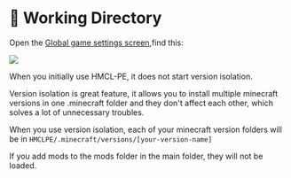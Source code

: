 # 📁 Working Directory

Open the [Global game settings screen](./),find this:

![](../../.gitbook/assets/Screenshot\_2022-08-14-15-25-55-71\_d17cc25ab2657fb.jpg)

When you initially use HMCL-PE, it does not start version isolation.

Version isolation is great feature, it allows you to install multiple minecraft versions in one .minecraft folder and they don't affect each other, which solves a lot of unnecessary troubles.

When you use version isolation, each of your minecraft version folders will be in `HMCLPE/.minecraft/versions/[your-version-name]`

If you add mods to the mods folder in the main folder, they will not be loaded.
